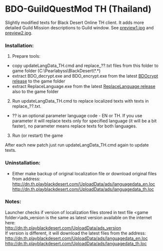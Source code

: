 # BDO-GuildQuestMod TH (Thailand)
Slightly modified texts for Black Desert Online TH client. It adds more detailed Guild Mission descriptions to Guild window. See [preview1.jpg](https://github.com/AMGarkin/BDO-GuildQuestMod/blob/master/preview/preview1.jpg) and [preview2.jpg](https://github.com/AMGarkin/BDO-GuildQuestMod/blob/master/preview/preview2.jpg).

### Installation:
1) Prepare tools:
- copy updateLangData_TH.cmd and replace_??.txt files from this folder to game folder (C:\Pearlabyss\BlackDesert\\\*.\*)
- extract BDO_decrypt.exe and BDO_encrypt.exe from the latest [BDOcrypt release](https://github.com/AMGarkin/BDOcrypt/releases/latest) to the game folder
- extract ReplaceLanguage.exe from the latest [ReplaceLanguage release](https://github.com/AMGarkin/ReplaceLanguage/releases/latest) also to the game folder
2) Run updateLangData_TH.cmd to replace localized texts with texts in replace_??.txt.
- ?? is an optional parameter language code - EN or TH. If you use parameter it will replace texts only for specified language (it will be a bit faster), no parameter means replace texts for both languages.
3) Run (or restart) the game

After each new patch just run updateLangData_TH.cmd again to update texts.


### Uninstallation:
- Either make backup of original localization file or download original files from address:<br>
http://dn.th.playblackdesert.com/UploadData/ads/languagedata_en.loc<br>
http://dn.th.playblackdesert.com/UploadData/ads/languagedata_th.loc


### Notes:
Launcher checks if version of localization files stored in text file \<game folder\>\\ads_version is the same as latest version available on the internet here:<br>
http://dn.th.playblackdesert.com/UploadData/ads_version<br>
If version is different, it will download the latest files from the address:<br>
http://dn.th.playblackdesert.com/UploadData/ads/languagedata_en.loc<br>
http://dn.th.playblackdesert.com/UploadData/ads/languagedata_th.loc
